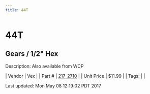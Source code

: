 ```yaml
---
title: 44T
---
```


# 44T
## Gears / 1/2" Hex
Description: 	Also available from WCP 

| Vendor | Vex | 
| Part # | [217-2710](http://www.vexrobotics.com/vexpro/motion/vexpro-gears/1-2-hex-bore.html) | 
| Unit Price | $11.99 | 
| Tags: |  | 

Last updated: Mon May 08 12:19:02 PDT 2017